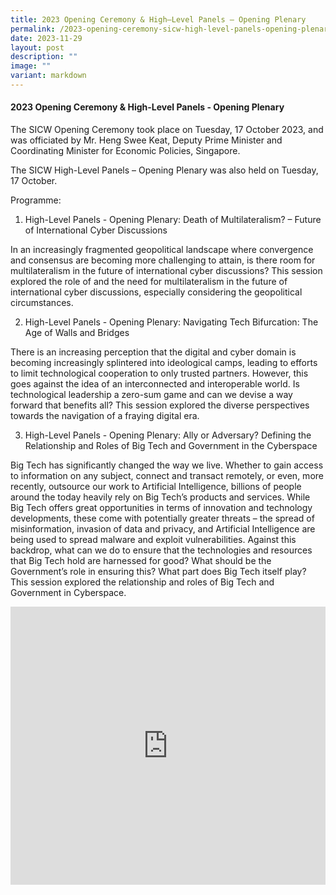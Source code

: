 ```yaml
---
title: 2023 Opening Ceremony & High–Level Panels – Opening Plenary
permalink: /2023-opening-ceremony-sicw-high-level-panels-opening-plenary/
date: 2023-11-29
layout: post
description: ""
image: ""
variant: markdown
---
```

#### **2023 Opening Ceremony &amp; High-Level Panels - Opening Plenary**

The SICW Opening Ceremony took place on Tuesday, 17 October 2023, and was officiated by Mr. Heng Swee Keat, Deputy Prime Minister and Coordinating Minister for Economic Policies, Singapore. 

The SICW High-Level Panels – Opening Plenary was also held on Tuesday, 17 October.  

Programme: 

1) High-Level Panels - Opening Plenary: Death of Multilateralism? – Future of International Cyber Discussions 

In an increasingly fragmented geopolitical landscape where convergence and consensus are becoming more challenging to attain, is there room for multilateralism in the future of international cyber discussions? This session explored the role of and the need for multilateralism in the future of international cyber discussions, especially considering the geopolitical circumstances. 

2) High-Level Panels - Opening Plenary: Navigating Tech Bifurcation: The Age of Walls and Bridges 

There is an increasing perception that the digital and cyber domain is becoming increasingly splintered into ideological camps, leading to efforts to limit technological cooperation to only trusted partners. However, this goes against the idea of an interconnected and interoperable world. Is technological leadership a zero-sum game and can we devise a way forward that benefits all? This session explored the diverse perspectives towards the navigation of a fraying digital era. 

3) High-Level Panels - Opening Plenary: Ally or Adversary? Defining the Relationship and Roles of Big Tech and Government in the Cyberspace 

Big Tech has significantly changed the way we live. Whether to gain access to information on any subject, connect and transact remotely, or even, more recently, outsource our work to Artificial Intelligence, billions of people around the today heavily rely on Big Tech’s products and services. While Big Tech offers great opportunities in terms of innovation and technology developments, these come with potentially greater threats – the spread of misinformation, invasion of data and privacy, and Artificial Intelligence are being used to spread malware and exploit vulnerabilities. Against this backdrop, what can we do to ensure that the technologies and resources that Big Tech hold are harnessed for good? What should be the Government’s role in ensuring this? What part does Big Tech itself play? This session explored the relationship and roles of Big Tech and Government in Cyberspace. 

<iframe allowfullscreen="" allow="accelerometer; autoplay; clipboard-write; encrypted-media; gyroscope; picture-in-picture; web-share" frameborder="0" title="YouTube video player" src="https://www.youtube.com/embed/8fmNdI6LYfg?si=42QkCFRkuKOzHhzr" width="100%" height="445"></iframe>